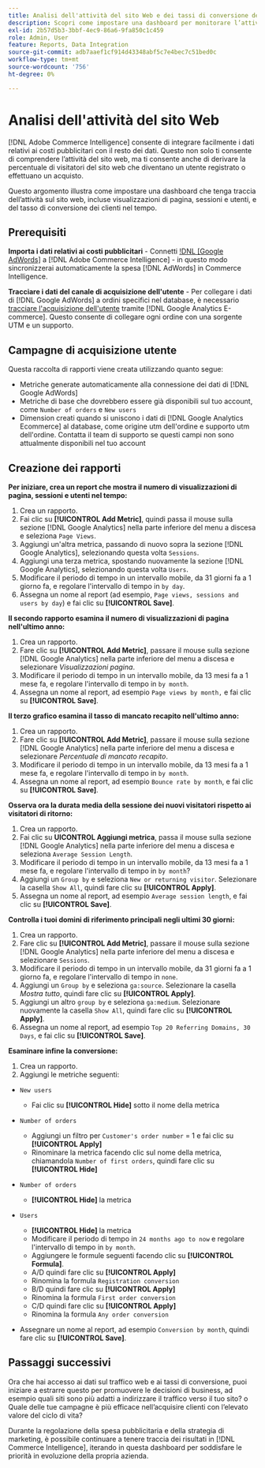 ```yaml
---
title: Analisi dell'attività del sito Web e dei tassi di conversione dei clienti
description: Scopri come impostare una dashboard per monitorare l’attività del sito web (incluse visualizzazioni di pagina, sessioni e utenti) e il tasso di conversione dei clienti nel tempo.
exl-id: 2b57d5b3-3bbf-4ec9-86a6-9fa850c1c459
role: Admin, User
feature: Reports, Data Integration
source-git-commit: adb7aaef1cf914d43348abf5c7e4bec7c51bed0c
workflow-type: tm+mt
source-wordcount: '756'
ht-degree: 0%

---
```


# Analisi dell&#39;attività del sito Web

[!DNL Adobe Commerce Intelligence] consente di integrare facilmente i dati relativi ai costi pubblicitari con il resto dei dati. Questo non solo ti consente di comprendere l’attività del sito web, ma ti consente anche di derivare la percentuale di visitatori del sito web che diventano un utente registrato o effettuano un acquisto.

Questo argomento illustra come impostare una dashboard che tenga traccia dell’attività sul sito web, incluse visualizzazioni di pagina, sessioni e utenti, e del tasso di conversione dei clienti nel tempo.

## Prerequisiti

**Importa i dati relativi ai costi pubblicitari** - Connetti [!DNL [Google AdWords]](../importing-data/integrations/google-adwords.md) a [!DNL Adobe Commerce Intelligence] - in questo modo sincronizzerai automaticamente la spesa [!DNL AdWords] in Commerce Intelligence.

**Tracciare i dati del canale di acquisizione dell&#39;utente** - Per collegare i dati di [!DNL Google AdWords] a ordini specifici nel database, è necessario [tracciare l&#39;acquisizione dell&#39;utente](../analysis/google-track-user-acq.md) tramite [!DNL Google Analytics E-commerce]. Questo consente di collegare ogni ordine con una sorgente UTM e un supporto.

## Campagne di acquisizione utente

Questa raccolta di rapporti viene creata utilizzando quanto segue:

* Metriche generate automaticamente alla connessione dei dati di [!DNL Google AdWords]
* Metriche di base che dovrebbero essere già disponibili sul tuo account, come `Number of orders` e `New users`
* Dimension creati quando si uniscono i dati di [!DNL Google Analytics Ecommerce] al database, come origine utm dell&#39;ordine e supporto utm dell&#39;ordine. Contatta il team di supporto se questi campi non sono attualmente disponibili nel tuo account

## Creazione dei rapporti

**Per iniziare, crea un report che mostra il numero di visualizzazioni di pagina, sessioni e utenti nel tempo:**

1. Crea un rapporto.
1. Fai clic su **[!UICONTROL Add Metric]**, quindi passa il mouse sulla sezione [!DNL Google Analytics] nella parte inferiore del menu a discesa e seleziona `Page Views`.
1. Aggiungi un&#39;altra metrica, passando di nuovo sopra la sezione [!DNL Google Analytics], selezionando questa volta `Sessions`.
1. Aggiungi una terza metrica, spostando nuovamente la sezione [!DNL Google Analytics], selezionando questa volta `Users`.
1. Modificare il periodo di tempo in un intervallo mobile, da 31 giorni fa a 1 giorno fa, e regolare l&#39;intervallo di tempo in `by day`.
1. Assegna un nome al report (ad esempio, `Page views, sessions and users by day`) e fai clic su **[!UICONTROL Save]**.

**Il secondo rapporto esamina il numero di visualizzazioni di pagina nell&#39;ultimo anno:**

1. Crea un rapporto.
1. Fare clic su **[!UICONTROL Add Metric]**, passare il mouse sulla sezione [!DNL Google Analytics] nella parte inferiore del menu a discesa e selezionare _Visualizzazioni pagina_.
1. Modificare il periodo di tempo in un intervallo mobile, da 13 mesi fa a 1 mese fa, e regolare l&#39;intervallo di tempo in `by month`.
1. Assegna un nome al report, ad esempio `Page views by month,` e fai clic su **[!UICONTROL Save]**.

**Il terzo grafico esamina il tasso di mancato recapito nell&#39;ultimo anno:**

1. Crea un rapporto.
1. Fare clic su **[!UICONTROL Add Metric]**, passare il mouse sulla sezione [!DNL Google Analytics] nella parte inferiore del menu a discesa e selezionare _Percentuale di mancato recapito_.
1. Modificare il periodo di tempo in un intervallo mobile, da 13 mesi fa a 1 mese fa, e regolare l&#39;intervallo di tempo in `by month`.
1. Assegna un nome al report, ad esempio `Bounce rate by month`, e fai clic su **[!UICONTROL Save]**.

**Osserva ora la durata media della sessione dei nuovi visitatori rispetto ai visitatori di ritorno:**

1. Crea un rapporto.
1. Fai clic su **UICONTROL Aggiungi metrica**, passa il mouse sulla sezione [!DNL Google Analytics] nella parte inferiore del menu a discesa e seleziona `Average Session Length`.
1. Modificare il periodo di tempo in un intervallo mobile, da 13 mesi fa a 1 mese fa, e regolare l&#39;intervallo di tempo in `by month`?
1. Aggiungi un `Group by` e seleziona `New or returning visitor`.  Selezionare la casella `Show All`, quindi fare clic su **[!UICONTROL Apply]**.
1. Assegna un nome al report, ad esempio `Average session length`, e fai clic su **[!UICONTROL Save]**.

**Controlla i tuoi domini di riferimento principali negli ultimi 30 giorni:**

1. Crea un rapporto.
1. Fare clic su **[!UICONTROL Add Metric]**, passare il mouse sulla sezione [!DNL Google Analytics] nella parte inferiore del menu a discesa e selezionare `Sessions`.
1. Modificare il periodo di tempo in un intervallo mobile, da 31 giorni fa a 1 giorno fa, e regolare l&#39;intervallo di tempo in `none`.
1. Aggiungi un `Group by` e seleziona `ga:source`.  Selezionare la casella _Mostra tutto_, quindi fare clic su **[!UICONTROL Apply]**.
1. Aggiungi un altro `group by` e seleziona `ga:medium`. Selezionare nuovamente la casella `Show All`, quindi fare clic su **[!UICONTROL Apply]**.
1. Assegna un nome al report, ad esempio `Top 20 Referring Domains, 30 Days`, e fai clic su **[!UICONTROL Save]**.

**Esaminare infine la conversione:**

1. Crea un rapporto.
1. Aggiungi le metriche seguenti:

* `New users`
   * Fai clic su **[!UICONTROL Hide]** sotto il nome della metrica

* `Number of orders`
   * Aggiungi un filtro per `Customer's order number` = 1 e fai clic su **[!UICONTROL Apply]**
   * Rinominare la metrica facendo clic sul nome della metrica, chiamandola `Number of first orders`, quindi fare clic su **[!UICONTROL Hide]**

* `Number of orders`
   * **[!UICONTROL Hide]** la metrica

* `Users`
   * **[!UICONTROL Hide]** la metrica
   * Modificare il periodo di tempo in `24 months ago to now` e regolare l&#39;intervallo di tempo in `by month`.
   * Aggiungere le formule seguenti facendo clic su **[!UICONTROL Formula]**.
   * A/D quindi fare clic su **[!UICONTROL Apply]**
   * Rinomina la formula `Registration conversion`
   * B/D quindi fare clic su **[!UICONTROL Apply]**
   * Rinomina la formula `First order conversion`
   * C/D quindi fare clic su **[!UICONTROL Apply]**
   * Rinomina la formula `Any order conversion`

* Assegnare un nome al report, ad esempio `Conversion by month`, quindi fare clic su **[!UICONTROL Save]**.

## Passaggi successivi

Ora che hai accesso ai dati sul traffico web e ai tassi di conversione, puoi iniziare a estrarre questo per promuovere le decisioni di business, ad esempio quali siti sono più adatti a indirizzare il traffico verso il tuo sito? o Quale delle tue campagne è più efficace nell’acquisire clienti con l’elevato valore del ciclo di vita?

Durante la regolazione della spesa pubblicitaria e della strategia di marketing, è possibile continuare a tenere traccia dei risultati in [!DNL Commerce Intelligence], iterando in questa dashboard per soddisfare le priorità in evoluzione della propria azienda.
